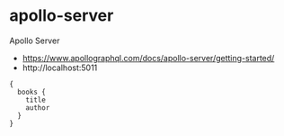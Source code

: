 # apollo-server
Apollo Server

* https://www.apollographql.com/docs/apollo-server/getting-started/
* http://localhost:5011
```
{
  books {
    title
    author
  }
}
```
